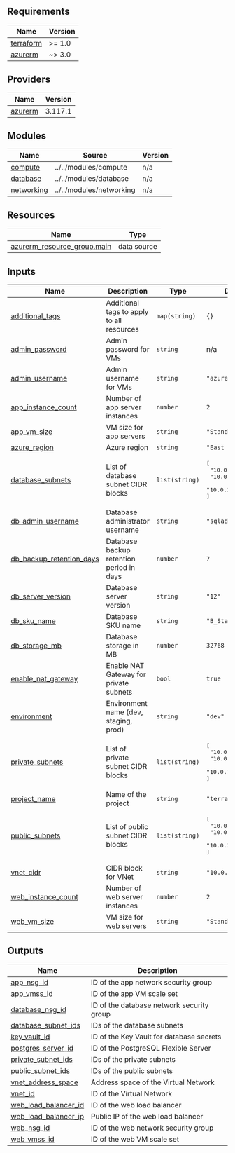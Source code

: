 <!-- BEGIN_TF_DOCS -->
## Requirements

| Name | Version |
|------|---------|
| <a name="requirement_terraform"></a> [terraform](#requirement\_terraform) | >= 1.0 |
| <a name="requirement_azurerm"></a> [azurerm](#requirement\_azurerm) | ~> 3.0 |

## Providers

| Name | Version |
|------|---------|
| <a name="provider_azurerm"></a> [azurerm](#provider\_azurerm) | 3.117.1 |

## Modules

| Name | Source | Version |
|------|--------|---------|
| <a name="module_compute"></a> [compute](#module\_compute) | ../../modules/compute | n/a |
| <a name="module_database"></a> [database](#module\_database) | ../../modules/database | n/a |
| <a name="module_networking"></a> [networking](#module\_networking) | ../../modules/networking | n/a |

## Resources

| Name | Type |
|------|------|
| [azurerm_resource_group.main](https://registry.terraform.io/providers/hashicorp/azurerm/latest/docs/data-sources/resource_group) | data source |

## Inputs

| Name | Description | Type | Default | Required |
|------|-------------|------|---------|:--------:|
| <a name="input_additional_tags"></a> [additional\_tags](#input\_additional\_tags) | Additional tags to apply to all resources | `map(string)` | `{}` | no |
| <a name="input_admin_password"></a> [admin\_password](#input\_admin\_password) | Admin password for VMs | `string` | n/a | yes |
| <a name="input_admin_username"></a> [admin\_username](#input\_admin\_username) | Admin username for VMs | `string` | `"azureuser"` | no |
| <a name="input_app_instance_count"></a> [app\_instance\_count](#input\_app\_instance\_count) | Number of app server instances | `number` | `2` | no |
| <a name="input_app_vm_size"></a> [app\_vm\_size](#input\_app\_vm\_size) | VM size for app servers | `string` | `"Standard_B1ms"` | no |
| <a name="input_azure_region"></a> [azure\_region](#input\_azure\_region) | Azure region | `string` | `"East US"` | no |
| <a name="input_database_subnets"></a> [database\_subnets](#input\_database\_subnets) | List of database subnet CIDR blocks | `list(string)` | <pre>[<br>  "10.0.21.0/24",<br>  "10.0.22.0/24",<br>  "10.0.23.0/24"<br>]</pre> | no |
| <a name="input_db_admin_username"></a> [db\_admin\_username](#input\_db\_admin\_username) | Database administrator username | `string` | `"sqladmin"` | no |
| <a name="input_db_backup_retention_days"></a> [db\_backup\_retention\_days](#input\_db\_backup\_retention\_days) | Database backup retention period in days | `number` | `7` | no |
| <a name="input_db_server_version"></a> [db\_server\_version](#input\_db\_server\_version) | Database server version | `string` | `"12"` | no |
| <a name="input_db_sku_name"></a> [db\_sku\_name](#input\_db\_sku\_name) | Database SKU name | `string` | `"B_Standard_B1ms"` | no |
| <a name="input_db_storage_mb"></a> [db\_storage\_mb](#input\_db\_storage\_mb) | Database storage in MB | `number` | `32768` | no |
| <a name="input_enable_nat_gateway"></a> [enable\_nat\_gateway](#input\_enable\_nat\_gateway) | Enable NAT Gateway for private subnets | `bool` | `true` | no |
| <a name="input_environment"></a> [environment](#input\_environment) | Environment name (dev, staging, prod) | `string` | `"dev"` | no |
| <a name="input_private_subnets"></a> [private\_subnets](#input\_private\_subnets) | List of private subnet CIDR blocks | `list(string)` | <pre>[<br>  "10.0.11.0/24",<br>  "10.0.12.0/24",<br>  "10.0.13.0/24"<br>]</pre> | no |
| <a name="input_project_name"></a> [project\_name](#input\_project\_name) | Name of the project | `string` | `"terraform-lab"` | no |
| <a name="input_public_subnets"></a> [public\_subnets](#input\_public\_subnets) | List of public subnet CIDR blocks | `list(string)` | <pre>[<br>  "10.0.1.0/24",<br>  "10.0.2.0/24",<br>  "10.0.3.0/24"<br>]</pre> | no |
| <a name="input_vnet_cidr"></a> [vnet\_cidr](#input\_vnet\_cidr) | CIDR block for VNet | `string` | `"10.0.0.0/16"` | no |
| <a name="input_web_instance_count"></a> [web\_instance\_count](#input\_web\_instance\_count) | Number of web server instances | `number` | `2` | no |
| <a name="input_web_vm_size"></a> [web\_vm\_size](#input\_web\_vm\_size) | VM size for web servers | `string` | `"Standard_B1s"` | no |

## Outputs

| Name | Description |
|------|-------------|
| <a name="output_app_nsg_id"></a> [app\_nsg\_id](#output\_app\_nsg\_id) | ID of the app network security group |
| <a name="output_app_vmss_id"></a> [app\_vmss\_id](#output\_app\_vmss\_id) | ID of the app VM scale set |
| <a name="output_database_nsg_id"></a> [database\_nsg\_id](#output\_database\_nsg\_id) | ID of the database network security group |
| <a name="output_database_subnet_ids"></a> [database\_subnet\_ids](#output\_database\_subnet\_ids) | IDs of the database subnets |
| <a name="output_key_vault_id"></a> [key\_vault\_id](#output\_key\_vault\_id) | ID of the Key Vault for database secrets |
| <a name="output_postgres_server_id"></a> [postgres\_server\_id](#output\_postgres\_server\_id) | ID of the PostgreSQL Flexible Server |
| <a name="output_private_subnet_ids"></a> [private\_subnet\_ids](#output\_private\_subnet\_ids) | IDs of the private subnets |
| <a name="output_public_subnet_ids"></a> [public\_subnet\_ids](#output\_public\_subnet\_ids) | IDs of the public subnets |
| <a name="output_vnet_address_space"></a> [vnet\_address\_space](#output\_vnet\_address\_space) | Address space of the Virtual Network |
| <a name="output_vnet_id"></a> [vnet\_id](#output\_vnet\_id) | ID of the Virtual Network |
| <a name="output_web_load_balancer_id"></a> [web\_load\_balancer\_id](#output\_web\_load\_balancer\_id) | ID of the web load balancer |
| <a name="output_web_load_balancer_ip"></a> [web\_load\_balancer\_ip](#output\_web\_load\_balancer\_ip) | Public IP of the web load balancer |
| <a name="output_web_nsg_id"></a> [web\_nsg\_id](#output\_web\_nsg\_id) | ID of the web network security group |
| <a name="output_web_vmss_id"></a> [web\_vmss\_id](#output\_web\_vmss\_id) | ID of the web VM scale set |
<!-- END_TF_DOCS -->